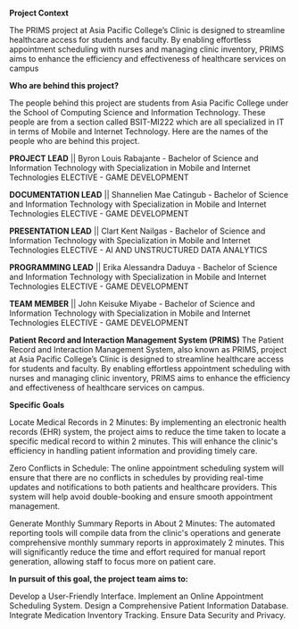 **Project Context**

The PRIMS project at Asia Pacific College’s Clinic is designed to streamline healthcare access for students and faculty. By enabling effortless appointment scheduling with nurses and managing clinic inventory, PRIMS aims to enhance the efficiency and effectiveness of healthcare services on campus



**Who are behind this project?**

The people behind this project are students from Asia Pacific College under the School of Computing Science and Information Technology. These people are from a section called BSIT-MI222 which are all specialized in IT in terms of Mobile and Internet Technology. Here are the names of the people who are behind this project. 



**PROJECT LEAD** || Byron Louis Rabajante - Bachelor of Science and Information Technology with Specialization in Mobile and Internet Technologies
ELECTIVE - GAME DEVELOPMENT

**DOCUMENTATION LEAD** || Shannelien Mae Catingub - Bachelor of Science and Information Technology with Specialization in Mobile and Internet Technologies
ELECTIVE - GAME DEVELOPMENT

**PRESENTATION LEAD** || Clart Kent Nailgas - Bachelor of Science and Information Technology with Specialization in Mobile and Internet Technologies
ELECTIVE - AI AND UNSTRUCTURED DATA ANALYTICS

**PROGRAMMING LEAD** || Erika Alessandra Daduya - Bachelor of Science and Information Technology with Specialization in Mobile and Internet Technologies
ELECTIVE - GAME DEVELOPMENT

**TEAM MEMBER** || John Keisuke Miyabe - Bachelor of Science and Information Technology with Specialization in Mobile and Internet Technologies
ELECTIVE - GAME DEVELOPMENT


**Patient Record and Interaction Management System (PRIMS)**
The Patient Record and Interaction Management System, also known as PRIMS, project at Asia Pacific College’s Clinic is designed to streamline healthcare access for students and faculty. By enabling effortless appointment scheduling with nurses and managing clinic inventory, PRIMS aims to enhance the efficiency and effectiveness of healthcare services on campus. 

**Specific Goals**

Locate Medical Records in 2 Minutes: By implementing an electronic health records (EHR) system, the project aims to reduce the time taken to locate a specific medical record to within 2 minutes. This will enhance the clinic's efficiency in handling patient information and providing timely care.

Zero Conflicts in Schedule: The online appointment scheduling system will ensure that there are no conflicts in schedules by providing real-time updates and notifications to both patients and healthcare providers. This system will help avoid double-booking and ensure smooth appointment management.

Generate Monthly Summary Reports in About 2 Minutes: The automated reporting tools will compile data from the clinic's operations and generate comprehensive monthly summary reports in approximately 2 minutes. This will significantly reduce the time and effort required for manual report generation, allowing staff to focus more on patient care.

**In pursuit of this goal, the project team aims to:**

Develop a User-Friendly Interface.
Implement an Online Appointment Scheduling System.
Design a Comprehensive Patient Information Database.
Integrate Medication Inventory Tracking.
Ensure Data Security and Privacy.
